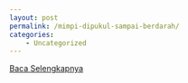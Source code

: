 ```yaml
---
layout: post
permalink: /mimpi-dipukul-sampai-berdarah/
categories:
    - Uncategorized
---
```


[Baca Selengkapnya](/09)